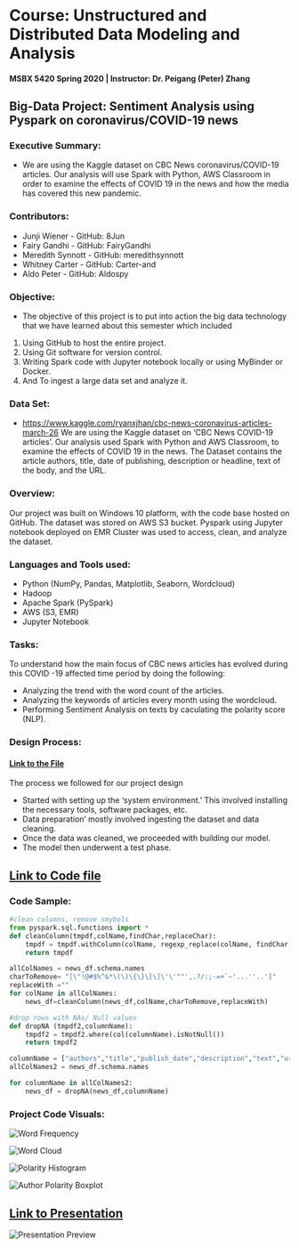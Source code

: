 # Course: Unstructured and Distributed Data Modeling and Analysis
#### MSBX 5420 Spring 2020 | Instructor: Dr. Peigang (Peter) Zhang

## Big-Data Project: Sentiment Analysis using Pyspark on coronavirus/COVID-19 news

### Executive Summary:
* We are using the Kaggle dataset on CBC News coronavirus/COVID-19 articles. Our analysis will use Spark with Python, AWS Classroom in order to examine the effects of COVID 19 in the news and how the media has covered this new pandemic.

### Contributors:
* Junji Wiener - GitHub: 8Jun
* Fairy Gandhi - GitHub: FairyGandhi
* Meredith Synnott - GitHub: meredithsynnott
* Whitney Carter - GitHub: Carter-and
* Aldo Peter - GitHub: Aldospy

### Objective:
* The objective of this project is to put into action the big data technology that we have learned about this semester which included 
1.	Using GitHub to host the entire project.
2.	Using Git software for version control.
3.	Writing Spark code with Jupyter notebook locally or using MyBinder or Docker.
4.	And To ingest a large data set and analyze it.


### Data Set:
* https://www.kaggle.com/ryanxjhan/cbc-news-coronavirus-articles-march-26
We are using the Kaggle dataset on ‘CBC News COVID-19 articles’. Our analysis used Spark with Python and AWS Classroom, to examine the effects of COVID 19 in the news.
The Dataset contains the article authors, title, date of publishing, description or headline, text of the body, and the URL. 

### Overview:
Our project was built on Windows 10 platform, with the code base hosted on GitHub. The dataset was stored on AWS S3 bucket. Pyspark using Jupyter notebook deployed on EMR Cluster was used to access, clean, and analyze the dataset.

### Languages and Tools used:
* Python (NumPy, Pandas, Matplotlib, Seaborn, Wordcloud)
* Hadoop
* Apache Spark (PySpark)
* AWS (S3, EMR)
* Jupyter Notebook

### Tasks:
To understand how the main focus of CBC news articles has evolved during this COVID -19 affected time period by doing the following:
  * Analyzing the trend with the word count of the articles.
  * Analyzing the keywords of articles every month using the wordcloud.
  * Performing Sentiment Analysis on texts by caculating the polarity score (NLP).
  
### Design Process:
#### [Link to the File](https://github.com/MSBX5420/team-mount-elbert/blob/master/Design%2C%20Development%2C%20and%20Test%20document.pdf)
The process we followed for our project design
 * Started with setting up the ‘system environment.’ This involved installing the necessary tools, software packages, etc.
 * Data preparation’ mostly involved ingesting the dataset and data cleaning.
 * Once the data was cleaned, we proceeded with building our model.
 * The model then underwent a test phase.


## [Link to Code file](https://github.com/MSBX5420/team-mount-elbert/blob/master/Project%20Code.ipynb)

### Code Sample:
``` python
#clean columns, remove smybols
from pyspark.sql.functions import *
def cleanColumn(tmpdf,colName,findChar,replaceChar):
    tmpdf = tmpdf.withColumn(colName, regexp_replace(colName, findChar, replaceChar))
    return tmpdf

allColNames = news_df.schema.names
charToRemove= "[\"!@#$%^&*\(\)\{\}\[\]\'\'""',.?/:;-=+`~'...''..']"
replaceWith =""
for colName in allColNames:
    news_df=cleanColumn(news_df,colName,charToRemove,replaceWith)

#drop rows with NAs/ Null values
def dropNA (tmpdf2,columnName):
    tmpdf2 = tmpdf2.where(col(columnName).isNotNull())
    return tmpdf2

columnName = ["authors","title","publish_date","description","text","url"]
allColNames2 = news_df.schema.names

for columnName in allColNames2:
    news_df = dropNA(news_df,columnName)
```

### Project Code Visuals:
![Word Frequency](https://github.com/MSBX5420/team-mount-elbert/blob/master/graph%20images/word%20count.svg)

![Word Cloud](https://github.com/MSBX5420/team-mount-elbert/blob/master/graph%20images/word%20cloud.svg)

![Polarity Histogram](https://github.com/MSBX5420/team-mount-elbert/blob/master/graph%20images/polarity%20hist.svg)

![Author Polarity Boxplot](https://github.com/MSBX5420/team-mount-elbert/blob/master/graph%20images/polarity%20author.svg)

## [Link to Presentation](https://docs.google.com/presentation/d/1eGTa4n1hRyZK8-APtACCzJIBFhgsQEtI_mX2cpkq688/edit?usp=sharing)
![Presentation Preview](https://github.com/MSBX5420/team-mount-elbert/blob/master/graph%20images/canvas.png)
